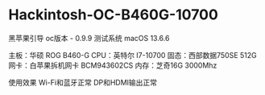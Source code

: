 # Hackintosh-OC-B460G-10700
黑苹果引导
oc版本 - 0.9.9
测试系统 macOS 13.6.6

主板：华硕 ROG B460-G
CPU：英特尔 I7-10700
固态：西部数据750SE 512G
网卡：白苹果拆机网卡 BCM943602CS
内存：芝奇16G 3000Mhz

使用效果
Wi-Fi和蓝牙正常
DP和HDMI输出正常



